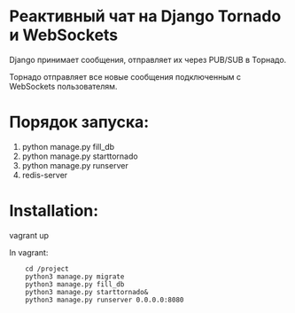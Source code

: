 # Реактивный чат на Django Tornado и WebSockets

Django принимает сообщения, отправляет их через PUB/SUB в Торнадо.

Торнадо отправляет все новые сообщения подключенным с WebSockets пользователям.

# Порядок запуска:

1. python manage.py fill_db
2. python manage.py starttornado
3. python manage.py runserver
4. redis-server

# Installation:

vagrant up

In vagrant:

		cd /project
		python3 manage.py migrate
		python3 manage.py fill_db
		python3 manage.py starttornado&
		python3 manage.py runserver 0.0.0.0:8080